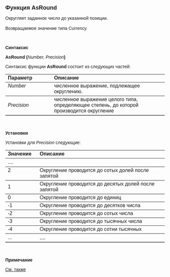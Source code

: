 ﻿<html>
<head>
<title>AsRound</title>
</head>

<body>

<p><strong><font size="4" face="Arial">Функция AsRound</font></strong></p>

<p><font face="Arial">Округляет заданное число до указанной позиции. <br>
<br>
Возвращаемое значение типа Currency.</font></p>

<p>&nbsp;</p>

<p class="label"><font face="Arial"><b>Синтаксис</b></font></p>

<p><font face="Arial"><strong>AsRound (</strong><em>Number, Precision</em><strong>)</strong></font></p>

<p><font face="Arial">Синтаксис функции <strong>AsRound</strong>
состоит из следующих частей:</font></p>

<table border="1" cellPadding="5" cols="2" frame="below" rules="rows">
<TBODY>
  <tr vAlign="top">
    <td class="label" width="29%"><font face="Arial"><b>Параметр</b></font></td>
    <td class="label" width="71%"><font face="Arial"><strong>Описание</strong></font></td>
  </tr>
  <tr vAlign="top">
    <td width="29%"><font face="Arial"><em>Number</em></font></td>
    <td width="71%"><font face="Arial">численное выражение, подлежащее 
	округлению.</font></td>
  </tr>
  <tr>
    <td width="29%"><font face="Arial"><em>Precision</em></font></td>
    <td width="71%"><font face="Arial">численное выражение целого 
	типа, определяющее степень, до которой производится округление</font></td>
  </tr>
</table>

<p class="label">&nbsp;</p>

<p class="label"><font face="Arial"><b>Установки</b></font></p>

<p><font face="Arial">Установки для <em>Precision</em>
следующие:</font></p>

<table border="1" cellPadding="5" cols="2" frame="below" rules="rows">
<TBODY>
  <tr vAlign="top">
    <td class="label" width="20%"><font face="Arial"><strong>Значение</strong></font></td>
    <td class="label" width="80%"><font face="Arial"><strong>Описание</strong></font></td>
  </tr>
  <tr>
    <td width="20%"><font face="Arial">....</font></td>
    <td width="80%">&nbsp;</td>
  </tr>
  <tr vAlign="top">
    <td width="20%"><font face="Arial">2</font></td>
    <td width="80%"><font face="Arial">Округление проводится до сотых 
	долей после запятой</font></td>
  </tr>
  <tr>
    <td width="20%"><font face="Arial">1</font></td>
    <td width="80%"><font face="Arial">Округление проводится до 
	десятых долей после запятой</font></td>
  </tr>
  <tr>
    <td width="20%"><font face="Arial">0</font></td>
    <td width="80%"><font face="Arial">Округление проводится до единиц</font></td>
  </tr>
  <tr>
    <td width="20%"><font face="Arial">-1</font></td>
    <td width="80%"><font face="Arial">Округление проводится до 
	десятков числа</font></td>
  </tr>
  <tr>
    <td width="20%"><font face="Arial">-2</font></td>
    <td width="80%"><font face="Arial">Округление проводится до сотых 
	числа</font></td>
  </tr>
  <tr>
    <td width="20%"><font face="Arial">-3</font></td>
    <td width="80%"><font face="Arial">Округление проводится до 
	тысячных числа</font></td>
  </tr>
  <tr>
    <td width="20%"><font face="Arial">-4</font></td>
    <td width="80%"><font face="Arial">Округление проводится до сотни 
	тысячных</font></td>
  </tr>
  <tr>
    <td width="20%"><font face="Arial">...</font></td>
    <td width="80%">....</td>
  </tr>
</table>

<p class="label">&nbsp;</p>

<p class="label"><font face="Arial"><b>Примечание</b></font></p>

<p class="label"><a href="AsRoundDiv.html"><font face="Arial">См. также</font></a></p>
</body>
</html>
